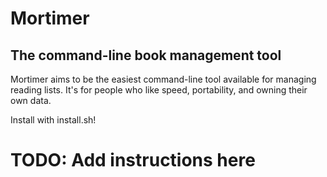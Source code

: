# Mortimer

## The command-line book management tool

Mortimer aims to be the easiest command-line tool available for managing reading lists. It's for people who like speed,
portability, and owning their own data.

Install with install.sh!

# TODO: Add instructions here